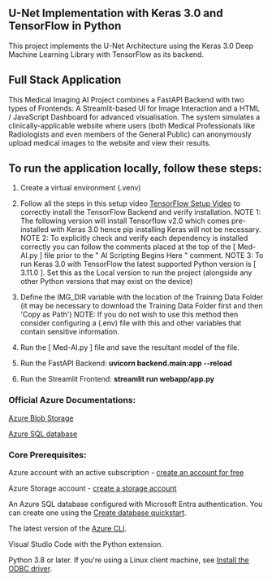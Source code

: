 ## U-Net Implementation with Keras 3.0 and TensorFlow in Python

This project implements the U-Net Architecture using the Keras 3.0 Deep Machine Learning Library with TensorFlow as its backend.

## Full Stack Application

This Medical Imaging AI Project combines a FastAPI Backend with two types of Frontends: A Streamlit-based UI for Image Interaction and a HTML / JavaScript Dashboard for advanced visualisation.
The system simulates a clinically-applicable website where users (both Medical Professionals like Radiologists and even members of the General Public) can anonymously upload medical images to the website and view their results.

## To run the application locally, follow these steps:
1. Create a virtual environment (.venv)

2. Follow all the steps in this setup video [TensorFlow Setup Video](https://www.youtube.com/watch?v=1y8RM4pzM0s) to correctly install the TensorFlow Backend and verify installation.
   NOTE 1: The following version will install Tensorflow v2.0 which comes pre-installed with Keras 3.0 hence pip installing Keras will not be necessary.
   NOTE 2: To explicitly check and verify each dependency is installed correctly you can follow the comments placed at the top of the [ Med-AI.py ] file prior to the " AI Scripting Begins Here " comment.
   NOTE 3: To run Keras 3.0 with TensorFlow the latest supported Python version is [ 3.11.0 ]. Set this as the Local version to run the project (alongside any other Python versions that may exist on the device)

4. Define the IMG_DIR variable with the location of the Training Data Folder (it may be necessary to download the Training Data Folder first and then 'Copy as Path')
   NOTE: If you do not wish to use this method then consider configuring a (.env) file with this and other variables that contain sensitive information.

5. Run the [ Med-AI.py ] file and save the resultant model of the file.

6. Run the FastAPI Backend: **uvicorn backend.main:app --reload**

7. Run the Streamlit Frontend: **streamlit run webapp/app.py**

### Official Azure Documentations:

[Azure Blob Storage](https://learn.microsoft.com/en-us/azure/storage/blobs/storage-quickstart-blobs-python?tabs=managed-identity%2Croles-azure-portal%2Csign-in-visual-studio-code&pivots=blob-storage-quickstart-scratch&fbclid=IwAR0_SXxKXmnzjU8YgZ7xHys0-F2yG-V4pXQk8us7wv1Z-gEys62RS6ODBRg#prerequisites)

[Azure SQL database](https://learn.microsoft.com/en-us/azure/azure-sql/database/azure-sql-python-quickstart?view=azuresql&tabs=windows%2Csql-inter)

### Core Prerequisites:

Azure account with an active subscription - [create an account for free](https://azure.microsoft.com/en-us/free/?ref=microsoft.com&utm_source=microsoft.com&utm_medium=docs&utm_campaign=visualstudio)

Azure Storage account - [create a storage account](https://learn.microsoft.com/en-us/azure/storage/common/storage-account-create?tabs=azure-portal)

An Azure SQL database configured with Microsoft Entra authentication. You can create one using the [Create database quickstart](https://learn.microsoft.com/en-us/azure/azure-sql/database/single-database-create-quickstart?view=azuresql&tabs=azure-portal).

The latest version of the [Azure CLI](https://learn.microsoft.com/en-us/cli/azure/get-started-with-azure-cli).

Visual Studio Code with the Python extension.

Python 3.8 or later. If you're using a Linux client machine, see [Install the ODBC driver](https://learn.microsoft.com/en-us/sql/connect/python/pyodbc/step-1-configure-development-environment-for-pyodbc-python-development?view=sql-server-ver16&tabs=linux#install-the-odbc-driver).
